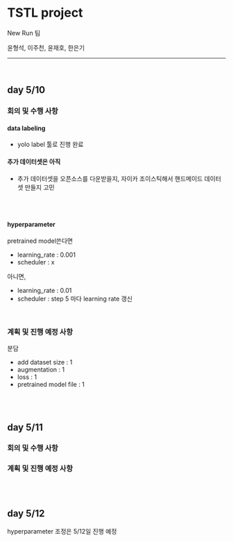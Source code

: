 # TSTL project

New Run 팀

윤형석, 이주천, 윤재호, 한은기

--- 

<br>

## day 5/10

### 회의 및 수행 사항

#### data labeling

- yolo label 툴로 진행 완료

#### 추가 데이터셋은 아직

- 추가 데이터셋을 오픈소스를 다운받을지, 자이카 조이스틱해서 핸드메이드 데이터셋 만들지 고민

<br>

<br>

#### hyperparameter

pretrained model쓴다면
- learning_rate : 0.001
- scheduler : x

아니면,
- learning_rate : 0.01
- scheduler : step 5 마다 learning rate 갱신

<br>

### 계획 및 진행 예정 사항

분담
- add dataset size : 1
- augmentation : 1
- loss : 1
- pretrained model file : 1

<br>

<br>


## day 5/11

### 회의 및 수행 사항



### 계획 및 진행 예정 사항



<br>

<br>

## day 5/12

hyperparameter 조정은 5/12일 진행 예정
